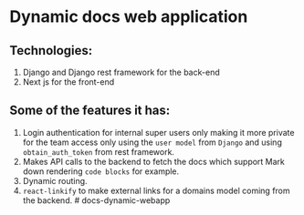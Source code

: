 # Dynamic docs web application 
## Technologies:
1. Django and Django rest framework for the back-end
2. Next js for the front-end

## Some of the features it has:
1. Login authentication for internal super users only making it more private for the team access only using the `user model` from `Django` and using `obtain_auth_token` from rest framework.
2. Makes API calls to the backend to fetch the docs which support Mark down rendering `code blocks` for example.
3. Dynamic routing.
4. `react-linkify` to make external links for a domains model coming from the backend.
#   d o c s - d y n a m i c - w e b a p p  
 